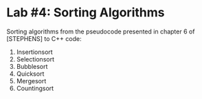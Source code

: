 # Lab #4: Sorting Algorithms

Sorting algorithms from the pseudocode presented in chapter 6 of [STEPHENS] to C++ code:
1. Insertionsort
2. Selectionsort
3. Bubblesort
4. Quicksort
5. Mergesort
6. Countingsort
